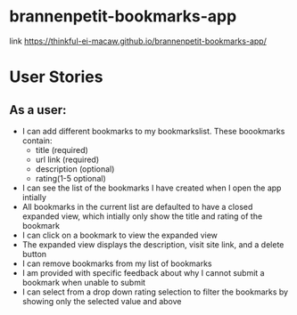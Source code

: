 # brannenpetit-bookmarks-app
link https://thinkful-ei-macaw.github.io/brannenpetit-bookmarks-app/

# User Stories

## As a user:

- I can add different bookmarks to my bookmarkslist. These boookmarks contain:
    - title (required)
    - url link (required)
    - description (optional)
    - rating(1-5 optional)
- I can see the list of the bookmarks I have created when I open the app intially
- All bookmarks in the current list are defaulted to have a closed expanded view, which intially only show the title and rating of the bookmark
- I can click on a bookmark to view the expanded view
- The expanded view displays the description, visit site link, and a delete button
- I can remove bookmarks from my list of bookmarks
- I am provided with specific feedback about why I cannot submit a bookmark when unable to submit
- I can select from a drop down rating selection to filter the bookmarks by showing only the selected value and above



